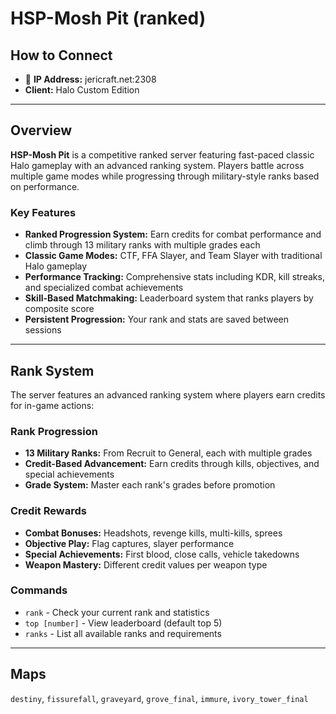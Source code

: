 # HSP-Mosh Pit (ranked)

## How to Connect

* 🔗 **IP Address:** jericraft.net:2308
* **Client:** Halo Custom Edition

---

## Overview

**HSP-Mosh Pit** is a competitive ranked server featuring fast-paced classic Halo gameplay with an advanced ranking
system. Players battle across multiple game modes while progressing through military-style ranks based on performance.

### Key Features

- **Ranked Progression System:** Earn credits for combat performance and climb through 13 military ranks with multiple
  grades each
- **Classic Game Modes:** CTF, FFA Slayer, and Team Slayer with traditional Halo gameplay
- **Performance Tracking:** Comprehensive stats including KDR, kill streaks, and specialized combat achievements
- **Skill-Based Matchmaking:** Leaderboard system that ranks players by composite score
- **Persistent Progression:** Your rank and stats are saved between sessions

---

## Rank System

The server features an advanced ranking system where players earn credits for in-game actions:

### Rank Progression

- **13 Military Ranks:** From Recruit to General, each with multiple grades
- **Credit-Based Advancement:** Earn credits through kills, objectives, and special achievements
- **Grade System:** Master each rank's grades before promotion

### Credit Rewards

- **Combat Bonuses:** Headshots, revenge kills, multi-kills, sprees
- **Objective Play:** Flag captures, slayer performance
- **Special Achievements:** First blood, close calls, vehicle takedowns
- **Weapon Mastery:** Different credit values per weapon type

### Commands

- `rank` - Check your current rank and statistics
- `top [number]` - View leaderboard (default top 5)
- `ranks` - List all available ranks and requirements

---

## Maps

`destiny`, `fissurefall`, `graveyard`, `grove_final`, `immure`, `ivory_tower_final`
